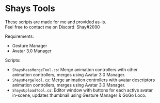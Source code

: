 # Shays Tools

These scripts are made for me and provided as-is.  
Feel free to contact me on Discord: Shay#2000  

Requirements:
- Gesture Manager
- Avatar 3.0 Manager

Scripts:
- `ShaysMassMergeTool.cs`: Merge animation controllers with other animation controllers, merges using Avatar 3.0 Manager.
- `ShaysMergeTool.cs`: Merge animation controllers with avatar descriptors animation controllers, merges using Avatar 3.0 Manager.
- `ShaysUploadTool.cs`: Editor window with buttons for each active avatar in-scene, updates thumbnail using Gesture Manager & GoGo Loco.